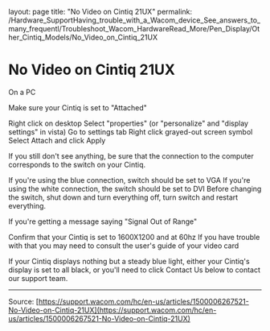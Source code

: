 layout: page
title: "No Video on Cintiq 21UX"
permalink: /Hardware_SupportHaving_trouble_with_a_Wacom_device_See_answers_to_many_frequentl/Troubleshoot_Wacom_HardwareRead_More/Pen_Display/Other_Cintiq_Models/No_Video_on_Cintiq_21UX

# No Video on Cintiq 21UX

On a PC

Make sure your Cintiq is set to "Attached" 
  
Right click on desktop
Select "properties" (or "personalize" and "display settings" in vista)
Go to settings tab
Right click grayed-out screen symbol
Select Attach and click Apply

 
If you still don't see anything, be sure that the connection to the computer corresponds to the switch on your Cintiq. 
  
If you're using the blue connection, switch should be set to VGA
If you're using the white connection, the switch should be set to DVI
Before changing the switch, shut down and turn everything off, turn switch and restart everything.
 
If you're getting a message saying "Signal Out of Range" 
  
Confirm that your Cintiq is set to 1600X1200 and at 60hz
If you have trouble with that you may need to consult the user's guide of your video card
 
If your Cintiq displays nothing but a steady blue light, either your Cintiq's display is set to all black, or you'll need to click Contact Us below to contact our support team.

---
Source: [https://support.wacom.com/hc/en-us/articles/1500006267521-No-Video-on-Cintiq-21UX](https://support.wacom.com/hc/en-us/articles/1500006267521-No-Video-on-Cintiq-21UX)
